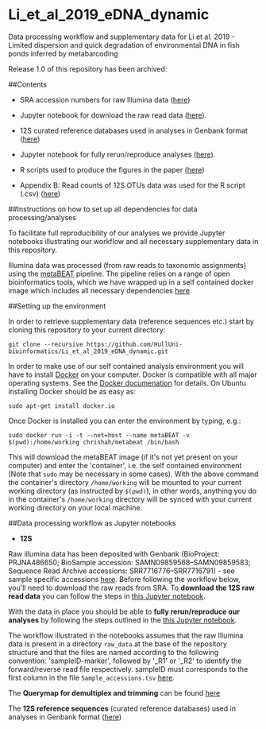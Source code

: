 # Li_et_al_2019_eDNA_dynamic



Data processing workflow and supplementary data for Li et al. 2019 - Limited  dispersion  and  quick  degradation  of  environmental  DNA  in  fish  ponds  inferred  by  metabarcoding 

Release 1.0 of this repository has been archived: 

##Contents
 
  - SRA accession numbers for raw Illumina data ([here](https://github.com/HullUni-bioinformatics/Li_et_al_2018_eDNA_dynamic/blob/master/supplementary_data/Sample_accessions.tsv))
  
  - Jupyter notebook for download the raw read data ([here](https://github.com/HullUni-bioinformatics/Li_et_al_2018_eDNA_dynamic/blob/master/How_to_download_Rawdata_from_SRA.ipynb)).
  
  - 12S curated reference databases used in analyses in Genbank format ([here](https://github.com/HullUni-bioinformatics/Li_et_al_2018_eDNA_dynamic/tree/master/supplementary_data/reference_DBs))
   
  - Jupyter notebook for fully rerun/reproduce analyses ([here](https://github.com/HullUni-bioinformatics/Li_et_al_2018_eDNA_dynamic/blob/master/Dynamic_12S_upload.ipynb)).
  
    
  - R scripts used to produce the figures in the paper ([here](https://github.com/HullUni-bioinformatics/Li_et_al_2018_eDNA_dynamic/tree/master/R_script))
  
  
  - Appendix B: Read counts of 12S OTUs data was used for the R script (.csv) ([here](https://github.com/HullUni-bioinformatics/Li_et_al_2018_eDNA_dynamic/blob/master/Appendix_S1.csv))

##Instructions on how to set up all dependencies for data processing/analyses
 
To facilitate full reproducibility of our analyses we provide Jupyter notebooks illustrating our workflow and all necessary supplementary data in this repository.

Illumina data was processed (from raw reads to taxonomic assignments) using the [metaBEAT](https://github.com/HullUni-bioinformatics/metaBEAT) pipeline. The pipeline relies on a range of open bioinformatics tools, which we have wrapped up in a self contained docker image which includes all necessary dependencies [here](https://hub.docker.com/r/chrishah/metabeat/).

##Setting up the environment

In order to retrieve supplementary data (reference sequences etc.) start by cloning this repository to your current directory:
```
git clone --recursive https://github.com/HullUni-bioinformatics/Li_et_al_2019_eDNA_dynamic.git
```



In order to make use of our self contained analysis environment you will have to install [Docker](https://www.docker.com/) on your computer. Docker is compatible with all major operating systems. See the [Docker documenation](https://docs.docker.com/) for details. On Ubuntu installing Docker should be as easy as:

```
sudo apt-get install docker.io
```

Once Docker is installed you can enter the environment by typing, e.g.:
```
sudo docker run -i -t --net=host --name metaBEAT -v $(pwd):/home/working chrishah/metabeat /bin/bash
```

This will download the metaBEAT image (if it's not yet present on your computer) and enter the 'container', i.e. the self contained environment (Note that `sudo` may be necessary in some cases). With the above command the container's directory `/home/working` will be mounted to your current working directory (as instructed by `$(pwd)`), in other words, anything you do in the container's `/home/working` directory will be synced with your current working directory on your local machine. 

##Data processing workflow as Jupyter notebooks

  - __12S__
 
Raw illumina data has been deposited with Genbank (BioProject: PRJNA486650; BioSample accession: SAMN09859568–SAMN09859583; Sequence Read Archive accessions: SRR7716776–SRR7716791) - see sample specific accessions [here](https://github.com/HullUni-bioinformatics/Li_et_al_2018_eDNA_dynamic/blob/master/supplementary_data/Sample_accessions.tsv). Before following the workflow below, you'll need to download the raw reads from SRA. To __download the 12S raw read data__ you can follow the steps in [this Jupyter notebook](https://github.com/HullUni-bioinformatics/Li_et_al_2018_eDNA_dynamic/blob/master/How_to_download_Rawdata_from_SRA.ipynb).


With the data in place you should be able to __fully rerun/reproduce our analyses__ by following the steps outlined in the [this Jupyter notebook](https://github.com/HullUni-bioinformatics/Li_et_al_2018_eDNA_dynamic/blob/master/Dynamic_12S_upload.ipynb).

The workflow illustrated in the notebooks assumes that the raw Illumina data is present in a directory `raw_data` at the base of the repository structure and that the files are named according to the following convention:
'sampleID-marker', followed by '_R1' or '_R2' to identify the forward/reverse read file respectively. sampleID must corresponds to the first column in the file `Sample_accessions.tsv` [here](https://github.com/HullUni-bioinformatics/Li_et_al_2018_eDNA_dynamic/blob/master/supplementary_data/Sample_accessions.tsv).

The __Querymap for demultiplex and trimming__ can be found [here](https://github.com/HullUni-bioinformatics/Li_et_al_2018_eDNA_dynamic/blob/master/Querymap_demultiplex_trimming.txt)

The __12S reference sequences__ (curated reference databases) used in analyses in Genbank format ([here](https://github.com/HullUni-bioinformatics/Li_et_al_2018_eDNA_dynamic/tree/master/supplementary_data/reference_DBs))
 

